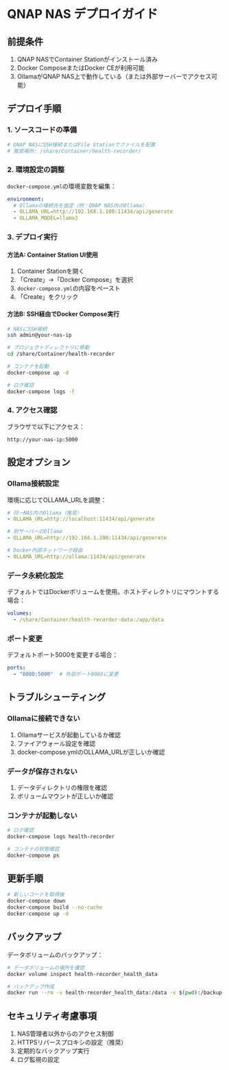# QNAP NAS デプロイガイド

## 前提条件

1. QNAP NASでContainer Stationがインストール済み
2. Docker ComposeまたはDocker CEが利用可能
3. OllamaがQNAP NAS上で動作している（または外部サーバーでアクセス可能）

## デプロイ手順

### 1. ソースコードの準備

```bash
# QNAP NASにSSH接続またはFile Stationでファイルを配置
# 推奨場所: /share/Container/health-recorder/
```

### 2. 環境設定の調整

`docker-compose.yml`の環境変数を編集：

```yaml
environment:
  # Ollamaの接続先を設定（例：QNAP NAS内のOllama）
  - OLLAMA_URL=http://192.168.1.100:11434/api/generate
  - OLLAMA_MODEL=llama3
```

### 3. デプロイ実行

#### 方法A: Container Station UI使用

1. Container Stationを開く
2. 「Create」→「Docker Compose」を選択
3. `docker-compose.yml`の内容をペースト
4. 「Create」をクリック

#### 方法B: SSH経由でDocker Compose実行

```bash
# NASにSSH接続
ssh admin@your-nas-ip

# プロジェクトディレクトリに移動
cd /share/Container/health-recorder

# コンテナを起動
docker-compose up -d

# ログ確認
docker-compose logs -f
```

### 4. アクセス確認

ブラウザで以下にアクセス：
```
http://your-nas-ip:5000
```

## 設定オプション

### Ollama接続設定

環境に応じてOLLAMA_URLを調整：

```yaml
# 同一NAS内のOllama（推奨）
- OLLAMA_URL=http://localhost:11434/api/generate

# 別サーバーのOllama
- OLLAMA_URL=http://192.168.1.200:11434/api/generate

# Docker内部ネットワーク経由
- OLLAMA_URL=http://ollama:11434/api/generate
```

### データ永続化設定

デフォルトではDockerボリュームを使用。ホストディレクトリにマウントする場合：

```yaml
volumes:
  - /share/Container/health-recorder-data:/app/data
```

### ポート変更

デフォルトポート5000を変更する場合：

```yaml
ports:
  - "8080:5000"  # 外部ポート8080に変更
```

## トラブルシューティング

### Ollamaに接続できない

1. Ollamaサービスが起動しているか確認
2. ファイアウォール設定を確認
3. docker-compose.ymlのOLLAMA_URLが正しいか確認

### データが保存されない

1. データディレクトリの権限を確認
2. ボリュームマウントが正しいか確認

### コンテナが起動しない

```bash
# ログ確認
docker-compose logs health-recorder

# コンテナの状態確認
docker-compose ps
```

## 更新手順

```bash
# 新しいコードを取得後
docker-compose down
docker-compose build --no-cache
docker-compose up -d
```

## バックアップ

データボリュームのバックアップ：

```bash
# データボリュームの場所を確認
docker volume inspect health-recorder_health_data

# バックアップ作成
docker run --rm -v health-recorder_health_data:/data -v $(pwd):/backup ubuntu tar czf /backup/health-data-backup.tar.gz -C /data .
```

## セキュリティ考慮事項

1. NAS管理者以外からのアクセス制御
2. HTTPSリバースプロキシの設定（推奨）
3. 定期的なバックアップ実行
4. ログ監視の設定